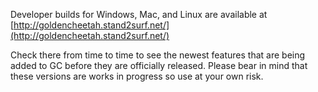 Developer builds for Windows, Mac, and Linux are available at [http://goldencheetah.stand2surf.net/](http://goldencheetah.stand2surf.net/)

Check there from time to time to see the newest features that are being added to GC before they are officially released. Please bear in mind that these versions are works in progress so use at your own risk.